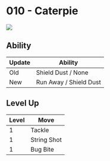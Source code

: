 # 010 - Caterpie
![][010]

## Ability

Update | Ability
---    | ---
Old    | Shield Dust / None
New    | Run Away / Shield Dust

## Level Up

Level | Move
---   | ---
  1   | Tackle
  1   | String Shot
  1   | Bug Bite



[010]: ../img/pokemon/010.png
